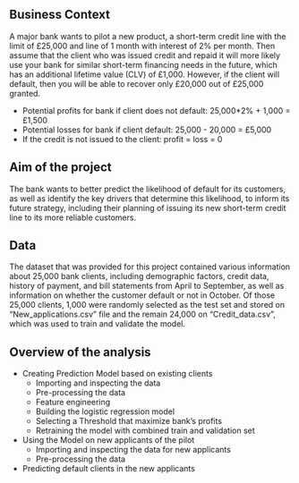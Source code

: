 ## Business Context

A major bank wants to pilot a new product, a short-term credit line with the limit of £25,000 and line of 1 month with interest of 2% per month. Then assume that the client who was issued credit and repaid it will more likely use your bank for similar short-term financing needs in the future, which has an additional lifetime value (CLV) of £1,000. However, if the client will default, then you will be able to recover only £20,000 out of £25,000 granted.

- Potential profits for bank if client does not default:  25,000*2% + 1,000 = £1,500
- Potential losses for bank if client default:  25,000 - 20,000 = £5,000
- If the credit is not issued to the client:  profit = loss = 0

 ## Aim of the project
The bank wants to better predict the likelihood of default for its customers, as well as identify the key drivers that determine this likelihood, to inform its future strategy, including their planning of issuing its new short-term credit line to its more reliable customers. 


## Data

The dataset that was provided for this project contained various information about 25,000 bank clients, including demographic factors, credit data, history of payment, and bill statements from April to September, as well as information on whether the customer default or not in October.
Of those 25,000 clients, 1,000 were randomly selected as the test set and stored on “New_applications.csv” file and the remain 24,000 on “Credit_data.csv”, which was used to train and validate the model. 


## Overview of the analysis

-	Creating Prediction Model based on existing clients
    - Importing and inspecting the data
    -	Pre-processing the data
    -	Feature engineering 
    -	Building the logistic regression model
    -	Selecting a Threshold that maximize bank’s profits
    -	Retraining the model with combined train and validation set
-	Using the Model on new applicants of the pilot
    -	Importing and inspecting the data for new applicants 
    -	Pre-processing the data
  -	Predicting default clients in the new applicants

